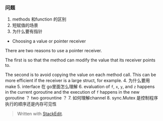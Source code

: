 
### 问题
1. methods 和function 的区别
2. 短赋值的场景
3. 为什么要有指针
* Choosing a value or pointer receiver

There are two reasons to use a pointer receiver.

The first is so that the method can modify the value that its receiver points to.

The second is to avoid copying the value on each method call. This can be more efficient if the receiver is a large struct, for example.
4. 为什么要用make
5. interface 在 go里面怎么理解
6.   evaluation of `f`, `x`, `y`, and `z` happens in the current goroutine and the execution of `f` happens in the new goroutine ？ two gorountine ？
7. 如何理解channel
8. sync.Mutex 是控制程序执行的顺序还是内存可见性
> Written with [StackEdit](https://stackedit.io/).
<!--stackedit_data:
eyJoaXN0b3J5IjpbMTk5MTc4MDMzMiwzNjAzNzI5MDksLTE4Nj
AxOTUxNzIsMjYwMDgxMDA4LC0xNzU3Mzk4MjAsLTMxMzQyNTIx
Nl19
-->